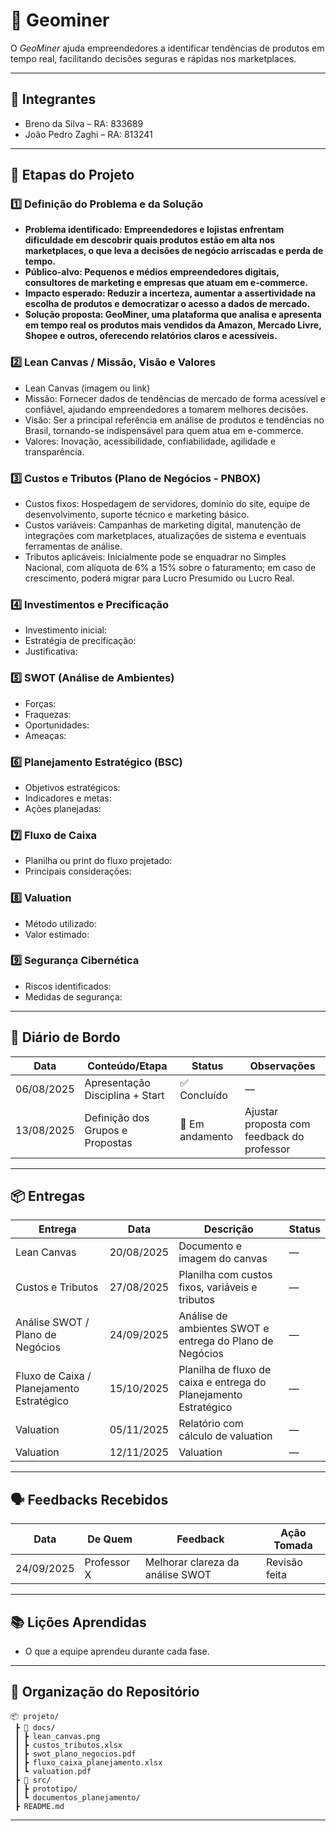 # 📌 Geominer

O *GeoMiner* ajuda empreendedores a identificar tendências de produtos em tempo real, facilitando decisões seguras e rápidas nos marketplaces.

---

## 👥 Integrantes

- Breno da Silva – RA: 833689 
- João Pedro Zaghi – RA: 813241

---

## 🧭 Etapas do Projeto

### 1️⃣ Definição do Problema e da Solução
- **Problema identificado: Empreendedores e lojistas enfrentam dificuldade em descobrir quais produtos estão em alta nos marketplaces, o que leva a decisões de negócio arriscadas e perda de tempo.**  
- **Público-alvo: Pequenos e médios empreendedores digitais, consultores de marketing e empresas que atuam em e-commerce.** 
- **Impacto esperado: Reduzir a incerteza, aumentar a assertividade na escolha de produtos e democratizar o acesso a dados de mercado.**  
- **Solução proposta: GeoMiner, uma plataforma que analisa e apresenta em tempo real os produtos mais vendidos da Amazon, Mercado Livre, Shopee e outros, oferecendo relatórios claros e acessíveis.**  

### 2️⃣ Lean Canvas / Missão, Visão e Valores
- Lean Canvas (imagem ou link)  
- Missão: Fornecer dados de tendências de mercado de forma acessível e confiável, ajudando empreendedores a tomarem melhores decisões. 
- Visão: Ser a principal referência em análise de produtos e tendências no Brasil, tornando-se indispensável para quem atua em e-commerce. 
- Valores: Inovação, acessibilidade, confiabilidade, agilidade e transparência. 

### 3️⃣ Custos e Tributos (Plano de Negócios - PNBOX)
- Custos fixos: Hospedagem de servidores, domínio do site, equipe de desenvolvimento, suporte técnico e marketing básico.  
- Custos variáveis: Campanhas de marketing digital, manutenção de integrações com marketplaces, atualizações de sistema e eventuais ferramentas de análise.  
- Tributos aplicáveis: Inicialmente pode se enquadrar no Simples Nacional, com alíquota de 6% a 15% sobre o faturamento; em caso de crescimento, poderá migrar para Lucro Presumido ou Lucro Real. 

### 4️⃣ Investimentos e Precificação
- Investimento inicial:  
- Estratégia de precificação:  
- Justificativa:  

### 5️⃣ SWOT (Análise de Ambientes)
- Forças:  
- Fraquezas:  
- Oportunidades:  
- Ameaças:  

### 6️⃣ Planejamento Estratégico (BSC)
- Objetivos estratégicos:  
- Indicadores e metas:  
- Ações planejadas:  

### 7️⃣ Fluxo de Caixa
- Planilha ou print do fluxo projetado:  
- Principais considerações:  

### 8️⃣ Valuation
- Método utilizado:  
- Valor estimado:  

### 9️⃣ Segurança Cibernética
- Riscos identificados:  
- Medidas de segurança:  

---

## 📅 Diário de Bordo

| Data       | Conteúdo/Etapa                     | Status     | Observações |
|------------|------------------------------------|------------|-------------|
| 06/08/2025 | Apresentação Disciplina + Start    | ✅ Concluído | — |
| 13/08/2025 | Definição dos Grupos e Propostas   | 🚧 Em andamento | Ajustar proposta com feedback do professor |

---

## 📦 Entregas

| Entrega                                | Data       | Descrição                                                         | Status |
|----------------------------------------|------------|-------------------------------------------------------------------|--------|
| Lean Canvas                            | 20/08/2025 | Documento e imagem do canvas                                      | —      |
| Custos e Tributos                      | 27/08/2025 | Planilha com custos fixos, variáveis e tributos                   | —      |
| Análise SWOT / Plano de Negócios       | 24/09/2025 | Análise de ambientes SWOT e entrega do Plano de Negócios          | —      |
| Fluxo de Caixa / Planejamento Estratégico | 15/10/2025 | Planilha de fluxo de caixa e entrega do Planejamento Estratégico  | —      |
| Valuation                              | 05/11/2025 | Relatório com cálculo de valuation                                | —      |
| Valuation      | 12/11/2025 | Valuation | —      |

---

## 🗣️ Feedbacks Recebidos

| Data       | De Quem     | Feedback                                                        | Ação Tomada |
|------------|-------------|----------------------------------------------------------------|-------------|
| 24/09/2025 | Professor X | Melhorar clareza da análise SWOT                                | Revisão feita |

---

## 📚 Lições Aprendidas
- O que a equipe aprendeu durante cada fase.  

---

## 📁 Organização do Repositório

```
📦 projeto/
 ┣ 📂 docs/
 ┃ ┣ lean_canvas.png
 ┃ ┣ custos_tributos.xlsx
 ┃ ┣ swot_plano_negocios.pdf
 ┃ ┣ fluxo_caixa_planejamento.xlsx
 ┃ ┗ valuation.pdf
 ┣ 📂 src/
 ┃ ┣ prototipo/
 ┃ ┗ documentos_planejamento/
 ┣ README.md
```

---

